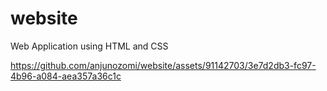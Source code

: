 # website
Web Application using HTML and CSS

https://github.com/anjunozomi/website/assets/91142703/3e7d2db3-fc97-4b96-a084-aea357a36c1c
